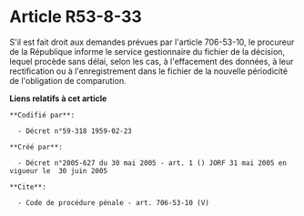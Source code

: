 # Article R53-8-33

S'il est fait droit aux demandes prévues par l'article 706-53-10, le procureur de la République informe le service
gestionnaire du fichier de la décision, lequel procède sans délai, selon les cas, à l'effacement des données, à leur
rectification ou à l'enregistrement dans le fichier de la nouvelle périodicité de l'obligation de comparution.

**Liens relatifs à cet article**

	**Codifié par**:

	  - Décret n°59-318 1959-02-23

	**Créé par**:

	  - Décret n°2005-627 du 30 mai 2005 - art. 1 () JORF 31 mai 2005 en vigueur le  30 juin 2005

	**Cite**:

	  - Code de procédure pénale - art. 706-53-10 (V)
